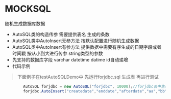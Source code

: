 # MOCKSQL
随机生成数据库数据
- AutoSQL类的构造传参 需要提供表名 生成的条数
- AutoSQL类中AutoInsert无参方法 按默认配置进行随机生成数据
- AutoSQL类中AutoInsert有参方法 提供数据中需要有序生成的日期字段或者时间戳 按从小到大进行传参 string类型的参数
- 先支持的数据库字段 varchar datetime datime id自动递增
- 代码示例
> 下面例子在testAutoSQLDemo中 先运行forjdbc.sql 生成表 再进行测试
```java
        AutoSQL forjdbc = new AutoSQL("forjdbc", 10000);//forjdbc表中生成10000条数据
        forjdbc.AutoInsert("createdate","enddate","afterdate","aa","bb","cc","dd");
```
